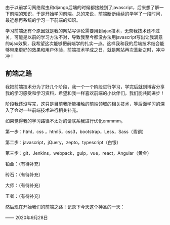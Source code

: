 由于以前学习网络爬虫和django后端的时候都接触到了javascript，后来想了解一下前端的知识，于是开始学习前端。总的来说，前端断断续续的学学了一段时间，最近想再系统的学习一下前端的知识。

学习前端还有个原因就是我的网站写评论需要用到ajax技术，无奈我技术还不过关，可能是以前的学习方法不对，导致我至今都没办法用javascript写出让我满意的ajax效果，我希望这次能够把前端学的扎实一点。这样我和我的后端技术结合能够带来更好的效果和用户体验，前端技术学成之日，就是网站再次革新之时，冲冲冲！

## 前端之路

我把前端技术分为了好几个阶段，我一个一个阶段进行学习，学完后就到博客分享我的学习感受和学习资料，希望和我一样喜欢前端的小伙伴们，我们能共同进步！

阶段我还没写完，这只是目前我所能接触的前端领域的相关技术，等后面学习的深入了会对一些前端技术进行相关补充。

如果觉得我的学习路径不太对的请联系我进行优化emmmm。

第一步：html，css ，html5，css3，bootstrap，Less，Sass（青铜）

第二步：javascript，jQuery，zepto，typescript（白银）

第三步：git，Jenkins，webpack，gulp，vue，react，Angular（黄金）

铂金：（有待补充）

砖石：（有待补充）

大师：（有待补充）

王者：（有待补充）

然后现在开始我们的前端之路！记录下今天这个神圣的一天：

—— 2020年9月28日